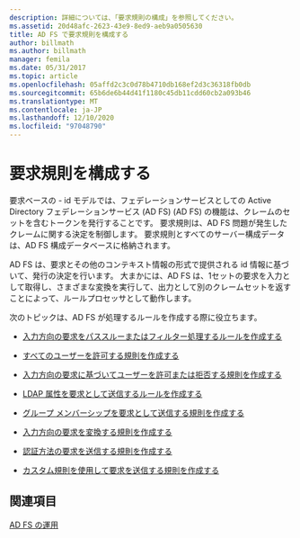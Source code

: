 ```yaml
---
description: 詳細については、「要求規則の構成」を参照してください。
ms.assetid: 20d48afc-2623-43e9-8ed9-aeb9a0505630
title: AD FS で要求規則を構成する
author: billmath
ms.author: billmath
manager: femila
ms.date: 05/31/2017
ms.topic: article
ms.openlocfilehash: 05affd2c3c0d78b4710db168ef2d3c36318fb0db
ms.sourcegitcommit: 65b6de6b44d41f1180c45db11cdd60cb2a093b46
ms.translationtype: MT
ms.contentlocale: ja-JP
ms.lasthandoff: 12/10/2020
ms.locfileid: "97048790"
---
```

# <a name="configure-claim-rules"></a>要求規則を構成する

要求ベースの \- id モデルでは、フェデレーションサービスとしての Active Directory フェデレーションサービス (AD FS) (AD FS) の機能は、クレームのセットを含むトークンを発行することです。 要求規則は、AD FS 問題が発生したクレームに関する決定を制御します。 要求規則とすべてのサーバー構成データは、AD FS 構成データベースに格納されます。

AD FS は、要求とその他のコンテキスト情報の形式で提供される id 情報に基づいて、発行の決定を行います。 大まかには、AD FS は、1セットの要求を入力として取得し、さまざまな変換を実行して、出力として別のクレームセットを返すことによって、ルールプロセッサとして動作します。

次のトピックは、AD FS が処理するルールを作成する際に役立ちます。

-   [入力方向の要求をパススルーまたはフィルター処理するルールを作成する](../../ad-fs/operations/Create-a-Rule-to-Pass-Through-or-Filter-an-Incoming-Claim.md)

-   [すべてのユーザーを許可する規則を作成する](../../ad-fs/operations/Create-a-Rule-to-Permit-All-Users.md)

-   [入力方向の要求に基づいてユーザーを許可または拒否する規則を作成する](../../ad-fs/operations/Create-a-Rule-to-Permit-or-Deny-Users-Based-on-an-Incoming-Claim.md)

-   [LDAP 属性を要求として送信するルールを作成する](../../ad-fs/operations/Create-a-Rule-to-Send-LDAP-Attributes-as-Claims.md)

-   [グループ メンバーシップを要求として送信する規則を作成する](../../ad-fs/operations/Create-a-Rule-to-Send-Group-Membership-as-a-Claim.md)

-   [入力方向の要求を変換する規則を作成する](../../ad-fs/operations/Create-a-Rule-to-Transform-an-Incoming-Claim.md)

-   [認証方法の要求を送信する規則を作成する](../../ad-fs/operations/Create-a-Rule-to-Send-an-Authentication-Method-Claim.md)

-   [カスタム規則を使用して要求を送信する規則を作成する](../../ad-fs/operations/Create-a-Rule-to-Send-Claims-Using-a-Custom-rule.md)

## <a name="see-also"></a>関連項目
[AD FS の運用](../ad-fs-operations.md)
